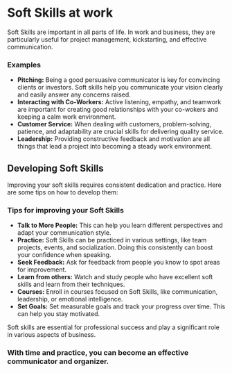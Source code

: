 # Soft Skills at work

Soft Skills are important in all parts of life. In work and business, they are particularly useful for project management, kickstarting, and effective communication.

### Examples

- **Pitching:** Being a good persuasive communicator is key for convincing clients or investors. Soft skills help you communicate your vision clearly and easily answer any concerns raised.
- **Interacting with Co-Workers:** Active listening, empathy, and teamwork are important for creating good relationships with your co-wokers and keeping a calm work environment.
- **Customer Service:** When dealing with customers, problem-solving, patience, and adaptability are crucial skills for delivering quality service.
- **Leadership:** Providing constructive feedback and motivation are all things that lead a project into becoming a steady work environment.

## Developing Soft Skills

Improving your soft skills requires consistent dedication and practice. Here are some tips on how to develop them:

### Tips for improving your Soft Skills

- **Talk to More People:** This can help you learn different perspectives and adapt your communication style.
- **Practice:** Soft Skills can be practiced in various settings, like team projects, events, and socialization. Doing this consistently can boost your confidence when speaking.
- **Seek Feedback:** Ask for feedback from people you know to spot areas for improvement.
- **Learn from others:** Watch and study people who have excellent soft skills and learn from their techniques.
- **Courses:** Enroll in courses focused on Soft Skills, like communication, leadership, or emotional intelligence.
- **Set Goals:** Set measurable goals and track your progress over time. This can help you stay motivated.

Soft skills are essential for professional success and play a significant role in various aspects of business.

### With time and practice, you can become an effective communicator and organizer.
